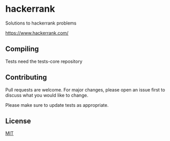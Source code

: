 # hackerrank
Solutions to hackerrank problems

https://www.hackerrank.com/

## Compiling

Tests need the tests-core repository

## Contributing
Pull requests are welcome. For major changes, please open an issue first to discuss what you would like to change.

Please make sure to update tests as appropriate.

## License
[MIT](https://choosealicense.com/licenses/mit/)
